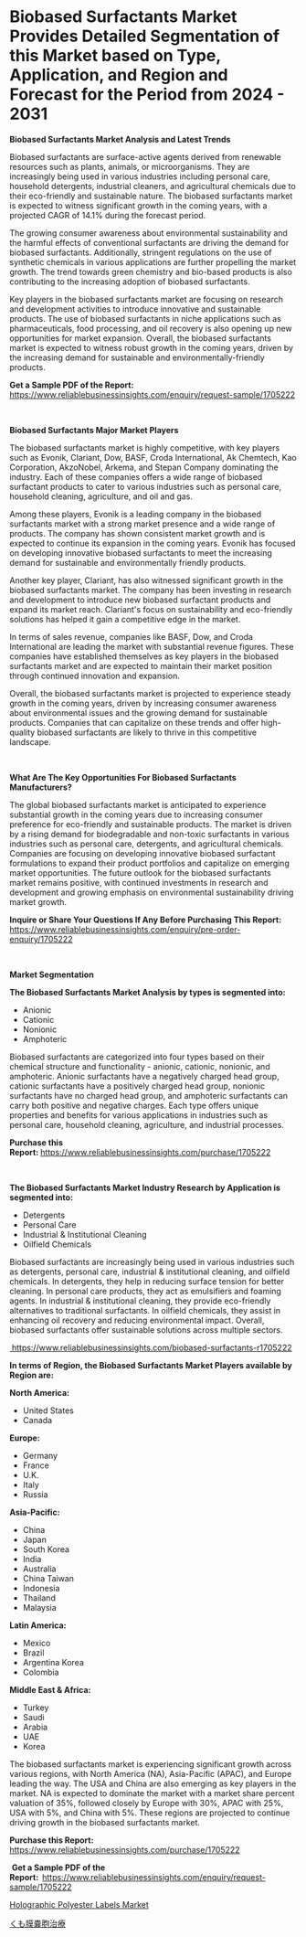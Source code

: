<p><h1>Biobased Surfactants Market Provides Detailed Segmentation of this Market based on Type, Application, and Region and Forecast for the Period from 2024 - 2031</h1></p><p><strong>Biobased Surfactants Market Analysis and Latest Trends</strong></p>
<p><p>Biobased surfactants are surface-active agents derived from renewable resources such as plants, animals, or microorganisms. They are increasingly being used in various industries including personal care, household detergents, industrial cleaners, and agricultural chemicals due to their eco-friendly and sustainable nature. The biobased surfactants market is expected to witness significant growth in the coming years, with a projected CAGR of 14.1% during the forecast period.</p><p>The growing consumer awareness about environmental sustainability and the harmful effects of conventional surfactants are driving the demand for biobased surfactants. Additionally, stringent regulations on the use of synthetic chemicals in various applications are further propelling the market growth. The trend towards green chemistry and bio-based products is also contributing to the increasing adoption of biobased surfactants.</p><p>Key players in the biobased surfactants market are focusing on research and development activities to introduce innovative and sustainable products. The use of biobased surfactants in niche applications such as pharmaceuticals, food processing, and oil recovery is also opening up new opportunities for market expansion. Overall, the biobased surfactants market is expected to witness robust growth in the coming years, driven by the increasing demand for sustainable and environmentally-friendly products.</p></p>
<p><strong>Get a Sample PDF of the Report:&nbsp;</strong> <a href="https://www.reliablebusinessinsights.com/enquiry/request-sample/1705222">https://www.reliablebusinessinsights.com/enquiry/request-sample/1705222</a></p>
<p>&nbsp;</p>
<p><strong>Biobased Surfactants Major Market Players</strong></p>
<p><p>The biobased surfactants market is highly competitive, with key players such as Evonik, Clariant, Dow, BASF, Croda International, Ak Chemtech, Kao Corporation, AkzoNobel, Arkema, and Stepan Company dominating the industry. Each of these companies offers a wide range of biobased surfactant products to cater to various industries such as personal care, household cleaning, agriculture, and oil and gas.</p><p>Among these players, Evonik is a leading company in the biobased surfactants market with a strong market presence and a wide range of products. The company has shown consistent market growth and is expected to continue its expansion in the coming years. Evonik has focused on developing innovative biobased surfactants to meet the increasing demand for sustainable and environmentally friendly products.</p><p>Another key player, Clariant, has also witnessed significant growth in the biobased surfactants market. The company has been investing in research and development to introduce new biobased surfactant products and expand its market reach. Clariant's focus on sustainability and eco-friendly solutions has helped it gain a competitive edge in the market.</p><p>In terms of sales revenue, companies like BASF, Dow, and Croda International are leading the market with substantial revenue figures. These companies have established themselves as key players in the biobased surfactants market and are expected to maintain their market position through continued innovation and expansion.</p><p>Overall, the biobased surfactants market is projected to experience steady growth in the coming years, driven by increasing consumer awareness about environmental issues and the growing demand for sustainable products. Companies that can capitalize on these trends and offer high-quality biobased surfactants are likely to thrive in this competitive landscape.</p></p>
<p>&nbsp;</p>
<p><strong>What Are The Key Opportunities For Biobased Surfactants Manufacturers?</strong></p>
<p><p>The global biobased surfactants market is anticipated to experience substantial growth in the coming years due to increasing consumer preference for eco-friendly and sustainable products. The market is driven by a rising demand for biodegradable and non-toxic surfactants in various industries such as personal care, detergents, and agricultural chemicals. Companies are focusing on developing innovative biobased surfactant formulations to expand their product portfolios and capitalize on emerging market opportunities. The future outlook for the biobased surfactants market remains positive, with continued investments in research and development and growing emphasis on environmental sustainability driving market growth.</p></p>
<p><strong>Inquire or Share Your Questions If Any Before Purchasing This Report:</strong> <a href="https://www.reliablebusinessinsights.com/enquiry/pre-order-enquiry/1705222">https://www.reliablebusinessinsights.com/enquiry/pre-order-enquiry/1705222</a></p>
<p>&nbsp;</p>
<p><strong>Market Segmentation</strong></p>
<p><strong>The Biobased Surfactants Market Analysis by types is segmented into:</strong></p>
<p><ul><li>Anionic</li><li>Cationic</li><li>Nonionic</li><li>Amphoteric</li></ul></p>
<p><p>Biobased surfactants are categorized into four types based on their chemical structure and functionality - anionic, cationic, nonionic, and amphoteric. Anionic surfactants have a negatively charged head group, cationic surfactants have a positively charged head group, nonionic surfactants have no charged head group, and amphoteric surfactants can carry both positive and negative charges. Each type offers unique properties and benefits for various applications in industries such as personal care, household cleaning, agriculture, and industrial processes.</p></p>
<p><strong>Purchase this Report:&nbsp;</strong><a href="https://www.reliablebusinessinsights.com/purchase/1705222">https://www.reliablebusinessinsights.com/purchase/1705222</a></p>
<p>&nbsp;</p>
<p><strong>The Biobased Surfactants Market Industry Research by Application is segmented into:</strong></p>
<p><ul><li>Detergents</li><li>Personal Care</li><li>Industrial & Institutional Cleaning</li><li>Oilfield Chemicals</li></ul></p>
<p><p>Biobased surfactants are increasingly being used in various industries such as detergents, personal care, industrial & institutional cleaning, and oilfield chemicals. In detergents, they help in reducing surface tension for better cleaning. In personal care products, they act as emulsifiers and foaming agents. In industrial & institutional cleaning, they provide eco-friendly alternatives to traditional surfactants. In oilfield chemicals, they assist in enhancing oil recovery and reducing environmental impact. Overall, biobased surfactants offer sustainable solutions across multiple sectors.</p></p>
<p><a href="https://www.reliablebusinessinsights.com/biobased-surfactants-r1705222">&nbsp;https://www.reliablebusinessinsights.com/biobased-surfactants-r1705222</a></p>
<p><strong>In terms of Region, the Biobased Surfactants Market Players available by Region are:</strong></p>
<p>
    <p> <strong> North America: </strong>
        <ul>
            <li>United States</li>
            <li>Canada</li>
        </ul>
        </p> 
    <p> <strong> Europe: </strong>
        <ul>
            <li>Germany</li>
            <li>France</li>
            <li>U.K.</li>
            <li>Italy</li>
            <li>Russia</li>
        </ul>
        </p> 
    <p> <strong> Asia-Pacific: </strong>
        <ul>
            <li>China</li>
            <li>Japan</li>
            <li>South Korea</li>
            <li>India</li>
            <li>Australia</li>
            <li>China Taiwan</li>
            <li>Indonesia</li>
            <li>Thailand</li>
            <li>Malaysia</li>
        </ul>
        </p> 
    <p> <strong> Latin America: </strong>
        <ul>
            <li>Mexico</li>
            <li>Brazil</li>
            <li>Argentina Korea</li>
            <li>Colombia</li>
        </ul>
        </p> 
    <p> <strong> Middle East & Africa: </strong>
        <ul>
            <li>Turkey</li>
            <li>Saudi</li>
            <li>Arabia</li>
            <li>UAE</li>
            <li>Korea</li>
        </ul>
    </p>
    </p>
<p><p>The biobased surfactants market is experiencing significant growth across various regions, with North America (NA), Asia-Pacific (APAC), and Europe leading the way. The USA and China are also emerging as key players in the market. NA is expected to dominate the market with a market share percent valuation of 35%, followed closely by Europe with 30%, APAC with 25%, USA with 5%, and China with 5%. These regions are projected to continue driving growth in the biobased surfactants market.</p></p>
<p><strong>Purchase this Report: </strong><a href="https://www.reliablebusinessinsights.com/purchase/1705222">https://www.reliablebusinessinsights.com/purchase/1705222</a></p>
<p>&nbsp;<strong>Get a Sample PDF of the Report:&nbsp;&nbsp;</strong><a href="https://www.reliablebusinessinsights.com/enquiry/request-sample/1705222">https://www.reliablebusinessinsights.com/enquiry/request-sample/1705222</a></p>
<p><strong></strong></p>
<p><p><a href="https://issuu.com/reportprime-2/docs/holographic-polyester-labels-market-size-2030.pptx">Holographic Polyester Labels Market</a></p><p><a href="https://github.com/KaydenJohns1964/Market-Research-Report-List-2/blob/main/3352952184621.md">くも膜嚢胞治療</a></p></p>